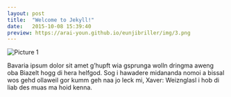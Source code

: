 ```yaml
---
layout: post
title:  "Welcome to Jekyll!"
date:   2015-10-08 15:39:40
preview: https://arai-youn.github.io/eunjibriller/img/3.png
---
```


![Picture 1](https://unsplash.it/800/600)

Bavaria ipsum dolor sit amet g’hupft wia gsprunga wolln dringma aweng oba Biazelt hogg di hera helfgod. Sog i hawadere midananda nomoi a bissal wos gehd ollaweil gor kumm geh naa jo leck mi, Xaver: Weiznglasl i hob di liab des muas ma hoid kenna.
